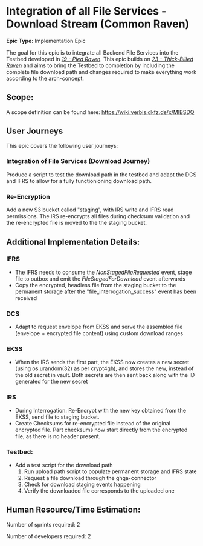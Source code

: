 # Integration of all File Services - Download Stream (Common Raven)
**Epic Type:** Implementation Epic

The goal for this epic is to integrate all Backend File Services into the Testbed developed in [*19 - Pied Raven*](../19-pied-raven/technical_specification.md). This epic builds on [*23 - Thick-Billed Raven*](../23-thick-billed-raven/technical_specification.md) and aims to bring the Testbed to completion by including the complete file download path and changes required to make everything work according to the arch-concept.

## Scope:
A scope definition can be found here: https://wiki.verbis.dkfz.de/x/MIBSDQ

## User Journeys

This epic covers the following user journeys:

### Integration of File Services (Download Journey)

Produce a script to test the download path in the testbed and adapt the DCS and IFRS to allow for a fully functionioning download path.

### Re-Encryption

Add a new S3 bucket called "staging", with IRS write and IFRS read permissions. The IRS re-encrypts all files during checksum validation and the re-encrypted file is moved to the the staging bucket.

## Additional Implementation Details:

### IFRS
- The IFRS needs to consume the *NonStagedFileRequested* event, stage file to outbox and emit the *FileStagedForDownload* event afterwards
- Copy the encrypted, headless file from the staging bucket to the permanent storage after the "file_interrogation_success" event has been received

### DCS
- Adapt to request envelope from EKSS and serve the assembled file (envelope + encrypted file content) using custom download ranges

### EKSS
- When the IRS sends the first part, the EKSS now creates a new secret (using os.urandom(32) as per crypt4gh), and stores the new, instead of the old secret in vault. Both secrets are then sent back along with the ID generated for the new secret

### IRS
- During Interrogation: Re-Encrypt with the new key obtained from the EKSS, send file to staging bucket.
- Create Checksums for re-encrypted file instead of the original encrypted file. Part checksums now start directly from the encrypted file, as there is no header present.

### Testbed:

- Add a test script for the download path
    1. Run upload path script to populate permanent storage and IFRS state
    2. Request a file download through the ghga-connector
    3. Check for download staging events happening
    4. Verify the downloaded file corresponds to the uploaded one


## Human Resource/Time Estimation:

Number of sprints required: 2

Number of developers required: 2
